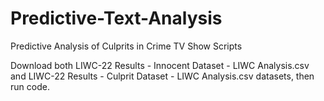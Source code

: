 # Predictive-Text-Analysis
Predictive Analysis of Culprits in Crime TV Show Scripts

Download both LIWC-22 Results - Innocent Dataset - LIWC Analysis.csv and LIWC-22 Results - Culprit Dataset - LIWC Analysis.csv datasets, then run code.
